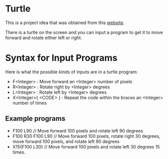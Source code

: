 # Turtle

This is a project idea that was obtained from this [website](http://nifty.stanford.edu/2013/roberts-turtlegraphics/).

There is a turtle on the screen and you can input a program
to get it to move forward and rotate either left or right.

# Syntax for Input Programs

Here is what the possible kinds of inputs are in a turtle program:

* F\<Integer> : Move forward an \<Integer> number of pixels
* R\<Integer> : Rotate right by \<Integer> degrees
* L\<Integer> : Rotate left by \<Integer> degrees
* X\<Integer>{ \<CODE> } : Repeat the code within the braces an \<Integer> number of times

## Example programs

* F100 L90 // Move forward 100 pixels and rotate left 90 degrees
* F100 R30 F100 L90 // Move forward 100 pixels, rotate right 30 degrees, move forward 100 pixels, and rotate left 90 degrees
* X15{F100 L30} // Move forward 100 pixels and rotate left 30 degrees 15 times. 
